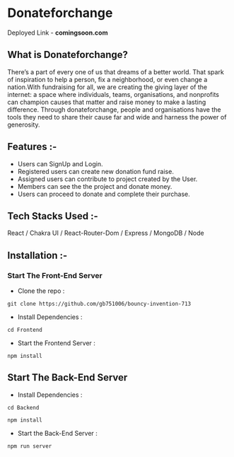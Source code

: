 # Donateforchange

Deployed Link - **comingsoon.com**

## What is Donateforchange?

There’s a part of every one of us that dreams of a better world. That spark of inspiration to help a person, fix a neighborhood, or even change a nation.With fundraising for all, we are creating the giving layer of the internet: a space where individuals, teams, organisations, and nonprofits can champion causes that matter and raise money to make a lasting difference. Through donateforchange, people and organisations have the tools they need to share their cause far and wide and harness the power of generosity.

## Features :-

- Users can SignUp and Login.
- Registered users can create new donation fund raise.
- Assigned users can contribute to project created by the User.
- Members can see the  the project and donate money.
- Users can proceed to donate and complete their purchase.


## Tech Stacks Used :-

React  / Chakra UI / React-Router-Dom / Express / MongoDB / Node

## Installation :-

### Start The Front-End Server

- Clone the repo :
```
git clone https://github.com/gb751006/bouncy-invention-713
```
- Install Dependencies :
```
cd Frontend
```
- Start the Frontend Server :
```
npm install
```



## Start The Back-End Server
- Install Dependencies :
```
cd Backend
```
```
npm install
```

- Start the Back-End Server :
```
npm run server
```